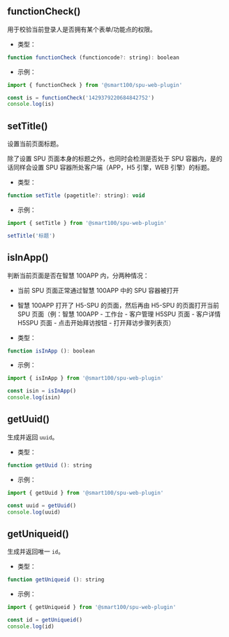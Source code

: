 ## functionCheck()

用于校验当前登录人是否拥有某个表单/功能点的权限。

- 类型：

```js
function functionCheck (functioncode?: string): boolean
```

- 示例：

```js
import { functionCheck } from '@smart100/spu-web-plugin'

const is = functionCheck('1429379220684842752')
console.log(is)
```

## setTitle()

设置当前页面标题。

除了设置 SPU 页面本身的标题之外，也同时会检测是否处于 SPU 容器内，是的话同样会设置 SPU 容器所处客户端（APP，H5 引擎，WEB 引擎）的标题。

- 类型：

```js
function setTitle (pagetitle?: string): void
```

- 示例：

```js
import { setTitle } from '@smart100/spu-web-plugin'

setTitle('标题')
```

## isInApp()

判断当前页面是否在智慧 100APP 内，分两种情况：

- 当前 SPU 页面正常通过智慧 100APP 中的 SPU 容器被打开
- 智慧 100APP 打开了 H5-SPU 的页面，然后再由 H5-SPU 的页面打开当前 SPU 页面（例：智慧 100APP - 工作台 - 客户管理 H5SPU 页面 - 客户详情 H5SPU 页面 - 点击开始拜访按钮 - 打开拜访步骤列表页）

- 类型：

```js
function isInApp (): boolean
```

- 示例：

```js
import { isInApp } from '@smart100/spu-web-plugin'

const isin = isInApp()
console.log(isin)
```

## getUuid()

生成并返回 `uuid`。

- 类型：

```js
function getUuid (): string
```

- 示例：

```js
import { getUuid } from '@smart100/spu-web-plugin'

const uuid = getUuid()
console.log(uuid)
```

## getUniqueid()

生成并返回唯一 `id`。

- 类型：

```js
function getUniqueid (): string
```

- 示例：

```js
import { getUniqueid } from '@smart100/spu-web-plugin'

const id = getUniqueid()
console.log(id)
```
